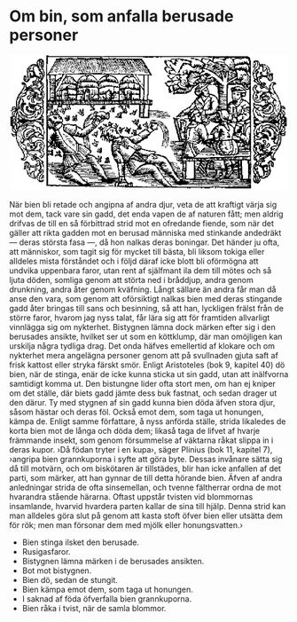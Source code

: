 # Om bin, som anfalla berusade personer

![](chapter-15.png)

När bien bli retade och angipna af andra djur, veta de att kraftigt värja sig mot dem, tack vare sin gadd, det enda vapen de af naturen fått; men aldrig drifvas de till en så förbittrad strid mot en ofredande fiende, som när det gäller att rikta gadden mot en berusad människa med stinkande andedräkt — deras största fasa —, då hon nalkas deras boningar. Det händer ju ofta, att människor, som tagit sig för mycket till bästa, bli liksom tokiga eller alldeles mista förståndet och i följd däraf icke blott bli oförmögna att undvika uppenbara faror, utan rent af själfmant ila dem till mötes och så ljuta döden, somliga genom att störta ned i bråddjup, andra genom drunkning, andra åter genom kväfning. Långt sällare än andra får man då anse den vara, som genom att oförsiktigt nalkas bien med deras stingande gadd åter bringas till sans och besinning, så att han, lyckligen frälst från de större faror, hvarom jag nyss talat, får lära sig att för framtiden allvarligt vinnlägga sig om nykterhet. Bistygnen lämna dock märken efter sig i den berusades ansikte, hvilket ser ut som en köttklump, där man omöjligen kan urskilja några tydliga drag. Det onda häfves emellertid af klokare och om nykterhet mera angelägna personer genom att på svullnaden gjuta saft af frisk kattost eller stryka färskt smör. Enligt Aristoteles (bok 9, kapitel 40) dö bien, när de stinga, enär de icke kunna sticka ut sin gadd, utan att inälfvorna samtidigt komma ut. Den bistungne lider ofta stort men, om han ej kniper om det ställe, där biets gadd jämte dess buk fastnat, och sedan drager ut den därur. Ty med stygnen af sin gadd kunna bien döda äfven stora djur, såsom hästar och deras föl. Också emot dem, som taga ut honungen, kämpa de. Enligt samme författare, å nyss anförda ställe, strida likaledes de korta bien mot de långa och döda dem; likaså taga de lifvet af hvarje främmande insekt, som genom försummelse af väktarna råkat slippa in i deras kupor. ›Då födan tryter i en kupa›, säger Plinius (bok 11, kapitel 7), ›angripa bien grannkuporna i syfte att göra byte. Dessas invånare sätta sig då till motvärn, och om biskötaren är tillstädes, blir han icke anfallen af det parti, som märker, att han gynnar de till detta hörande bien. Äfven af andra anledningar strida de ofta sinsemellan, och tvenne fältherrar ordna de mot hvarandra stående härarna. Oftast uppstår tvisten vid blommornas insamlande, hvarvid hvardera parten kallar de sina till hjälp. Denna strid kan man alldeles göra slut på genom att kasta stoft öfver bien eller utsätta dem för rök; men man försonar dem med mjölk eller honungsvatten.›

- Bien stinga ilsket den berusade.
- Rusigasfaror.
- Bistygnen lämna märken i de berusades ansikten.
- Bot mot bistygnen.
- Bien dö, sedan de stungit.
- Bien kämpa emot dem, som taga ut honungen.
- I saknad af föda öfverfalla bien grannkuporna.
- Bien råka i tvist, när de samla blommor.